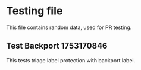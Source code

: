 # Testing file

This file contains random data, used for PR testing.


## Test Backport 1753170846

This tests triage label protection with backport label.
